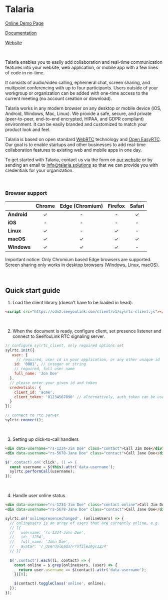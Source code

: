 # Talaria

[Online Demo Page](https://rtc3.seeyoulink.com/demo/)

[Documentation](https://github.com/seeyoulink/sylrtc-demo/wiki/Basic-concepts-explained)

[Website](https://seeyoulink.com/pages/vcp/)

<br>

Talaria enables you to easily add collaboration and real-time communication features into your website, web application, or mobile app with a few lines of code in no-time.

It consists of audio/video calling, ephemeral chat, screen sharing, and multipoint conferencing with up to four participants. Users outside of your workgroup or organization can be added with one-time access to the current meeting (no account creation or download).

Talaria works in any modern browser on any desktop or mobile device (iOS, Android, Windows, Mac, Linux). We provide a safe, secure, and private (peer-to-peer, end-to-end encrypted, HIPAA, and GDPR compliant) environment.  It can be easily branded and customized to match your product look and feel.

Talaria is based on open standard [WebRTC](https://webrtc.org) technology and [Open EasyRTC](https://github.com/open-easyrtc/open-easyrtc). Our goal is to enable startups and other businesses to add real-time collaboration features to existing web and mobile apps in one day.

To get started with Talaria, contact us via the form on [our website](https://talaria.solutions) or by sending an email to info@talaria.solutions so that we can provide you with credentials for your organization.

<br>

### Browser support

|              | Chrome | Edge (Chromium) | Firefox | Safari |
|--------------|:------:|:---------------:|:-------:|:------:|
| **Android**  | ✓      | -               | -       | ✓      |
| **iOS**      | -      | -               | -       | -      |
| **Linux**    | ✓      | -               | ✓       | -      |
| **macOS**    | ✓      | ✓               | ✓       | ✓      |
| **Windows**  | ✓      | ✓               | ✓       | -      |

Important notice: Only Chromium based Edge browsers are supported. Screen sharing only works in desktop browsers (Windows, Linux, macOS).

<br>

## Quick start guide
1. Load the client library (doesn’t have to be loaded in head).
```html
<script src="https://cdn2.seeyoulink.com/client/v1/sylrtc-client.js"></script>
```

<br>


2. When the document is ready, configure client, set presence listener and connect to SeeYouLink RTC signaling server.

```javascript
// configure sylrtc_client, only required options set
sylrtc.init({  
   user: {
     // required, user id in your application, or any other unique id
    id: '0001', // integer or string
    // required, full user name
    full_name: 'Jon Doe'
  },
  // please enter your given id and token
  credentials: {
    client_id: 'acme',
    client_token: '01234567890' // alternatively, auth_token can be use
  }
});

// connect to rtc server
sylrtc.connect();
```

<br>

3. Setting up click-to-call handlers
``` html
<div data-username="rs-1234-Jim Doe" class="contact">Call Jim Doe</div>
<div data-username="rs-5678-Jane Doe" class="contact">Call Jane Doe</div>
```
``` javascript
$('.contact).on('click', () => {
  const username = $(this).attr('data-username');
  sylrtc.performCall(username);
});
```

<br>

4. Handle user online status
``` html
<div data-username="rs-1234-Jim Doe" class="contact online">Call Jim Doe</div>
<div data-username="rs-5678-Jane Doe" class="contact">Call Jane Doe</div>
```

``` javascript
sylrtc.on('onlinepresencechanged', (onlineUsers) => {
  // onlineUsers is an array of users that are currently online, e.g.
  // [{
  //   username: 'rs-1234-John Doe', 
  //   id: '1234',
  //   full_name: 'John Doe',
  //   avatar: '/_UserUploads/ProfileImg/1234'
  // }]
  
  $('.contact').each((i, contact) => {
    const online = $.grep(onlineUsers, (user) => {
      return user.username == $(contact).attr('data-username');
    })[0];

    $(contact).toggleClass('online', online);
  });  
});
```



